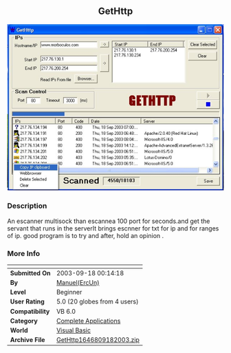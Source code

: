 ﻿<div align="center">

## GetHttp

<img src="PIC200391836473476.jpg">
</div>

### Description

An escanner multisock than escannea 100 port for seconds.and get the servant that runs in the serverIt brings escnner for txt for ip and for ranges of ip. good program is to try and after, hold an opinion .
 
### More Info
 


<span>             |<span>
---                |---
**Submitted On**   |2003-09-18 00:14:18
**By**             |[Manuel\(ErcUn\)](https://github.com/Planet-Source-Code/PSCIndex/blob/master/ByAuthor/manuel-ercun.md)
**Level**          |Beginner
**User Rating**    |5.0 (20 globes from 4 users)
**Compatibility**  |VB 6\.0
**Category**       |[Complete Applications](https://github.com/Planet-Source-Code/PSCIndex/blob/master/ByCategory/complete-applications__1-27.md)
**World**          |[Visual Basic](https://github.com/Planet-Source-Code/PSCIndex/blob/master/ByWorld/visual-basic.md)
**Archive File**   |[GetHttp1646809182003\.zip](https://github.com/Planet-Source-Code/manuel-ercun-gethttp__1-48595/archive/master.zip)








